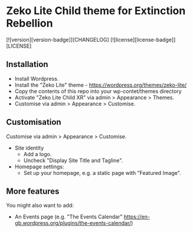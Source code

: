 # Zeko Lite Child theme for Extinction Rebellion

[![version][version-badge]][CHANGELOG] [![license][license-badge]][LICENSE]

## Installation
- Install Wordpress.
- Install the "Zeko Lite" theme - https://wordpress.org/themes/zeko-lite/
- Copy the contents of this repo into your wp-contet/themes directory
- Activate "Zeko Lite Child XR" via admin > Appearance > Themes.
- Customise via admin > Appearance > Customise.

## Customisation
Customise via admin > Appearance > Customise.

- Site identity
  - Add a logo.
  - Uncheck "Display Site Title and Tagline".
- Homepage settings:
  - Set up your homepage, e.g. a static page with "Featured Image".

## More features
You might also want to add:
- An Events page (e.g. "The Events Calendar" https://en-gb.wordpress.org/plugins/the-events-calendar/)

